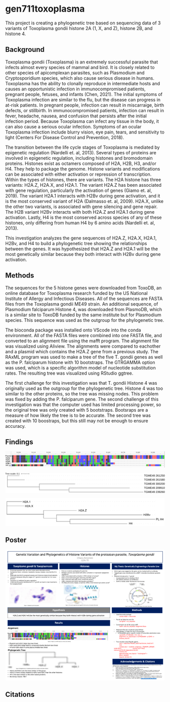 # gen711toxoplasma
This project is creating a phylogenetic tree based on sequencing data of 3 variants of Toxoplasma gondii histone 2A (1, X, and Z), histone 2B, and histone 4.
## Background
Toxoplasma gondii (Toxoplasma) is an extremely successful parasite that infects almost every species of mammal and bird. It is closely related to other species of apicomplexan parasites, such as Plasmodium and Cryptosporidium species, which also cause serious disease in humans. Toxoplasma has the ability to clonally reproduce in intermediate hosts and causes an opportunistic infection in immunocompromised patients, pregnant people, fetuses, and infants (Chen, 2021). The initial symptoms of Toxoplasma infection are similar to the flu, but the disease can progress in at-risk patients. In pregnant people, infection can result in miscarraige, birth defects, or stillbirth. In immunocompromised patients, infection can result in fever, headache, nausea, and confusion that persists after the initial infection period. Because Toxoplasma can infect any tissue in the body, it can also cause a serious ocular infection. Symptoms of an ocular Toxoplasma infection include blurry vision, eye pain, tears, and sensitivity to light (Centers For Disease Control and Prevention, 2018). 

The transition between the life cycle stages of Toxoplasma is mediated by epigenetic regulation (Nardelli et. al, 2013). Several types of proteins are involved in epigenetic regulation, including histones and bromodomain proteins. Histones exist as octamers composed of H2A, H2B, H3, and/or H4. They help to package the genome. Histone variants and modifications can be associated with either activation or repression of transcription. Within the types of histones, there are variants. The H2A histone has three variants: H2A.Z, H2A.X, and H2A.1. The variant H2A.Z has been associated with gene regulation, particularly the activation of genes (Giamo et. al, 2019). The variant H2A.1 interacts with H2Bv during gene activation, and it is the most conserved variant of H2A (Dalmasso et. al, 2009). H2A.X, unlike the other two variants, is associated with gene silencing and gene repair. The H2B variant H2Bv interacts with both H2A.Z and H2A.1 during gene activation. Lastly, H4 is the most conserved across species of any of these histones, only differing from human H4 by 6 amino acids (Nardelli et. al, 2013).

This investigation analyzes the gene sequences of H2A.Z, H2A.X, H2A.1, H2Bv, and H4 to build a phylogenetic tree showing the relationships between the genes. It was hypothesized that H2A.Z and H2A.1 will be the most genetically similar because they both interact with H2Bv during gene activation.
## Methods
The sequences for the 5 histone genes were downloaded from ToxoDB, an online database for Toxoplasma research funded by the US National Institute of Allergy and Infectious Diseases. All of the sequences are FASTA files from the Toxoplasma gondii ME49 strain. An additional sequence, of Plasmodium falciparum Histone 4, was downloaded from PlasmoDB, which is a similar site to ToxoDB funded by the same institute but for Plasmodium species. This sequence was used as the outgroup for the phylogenetic tree. 

The bioconda package was installed onto VScode into the conda environment. All of the FASTA files were combined into one FASTA file, and converted to an alignment file using the mafft program. The alignment file was visualized using Aliview. The alignments were compared to eachother and a plasmid which contains the H2A.Z gene from a previous study. The RAxML program was used to make a tree of the five T. gondii genes as well as the P. falciparum histone with 10 bootstraps. The GTRGAMMA option was used, which is a specific algorithm model of nucleotide substitution rates. The resulting tree was visualized using RStudio ggtree. 

The first challenge for this investigation was that T. gondii Histone 4 was originally used as the outgroup for the phylogenetic tree. Histone 4 was too similar to the other proteins, so the tree was missing nodes. This problem was fixed by adding the P. falciparum gene. The second challenge of this investigation was that the computer used has limited processing power, so the original tree was only created with 5 bootstraps. Bootsraps are a measure of how likely the tree is to be accurate. The second tree was created with 10 boostraps, but this still may not be enough to ensure accuracy. 
## Findings
![alt text](https://github.com/chiaraantonioli/gen711toxoplasma/blob/main/figs/alignmentwplasmid.png "Alignment")

![alt text](https://github.com/chiaraantonioli/gen711toxoplasma/blob/main/figs/histonetree.png "Tree1")

![alt text](https://github.com/chiaraantonioli/gen711toxoplasma/blob/main/figs/HistoneTreeWithPlasmo.png "Tree2")

## Poster
![alt text](https://github.com/chiaraantonioli/gen711toxoplasma/blob/main/figs/Antonioli_GEN711_Project.png "Poster")
## Citations
